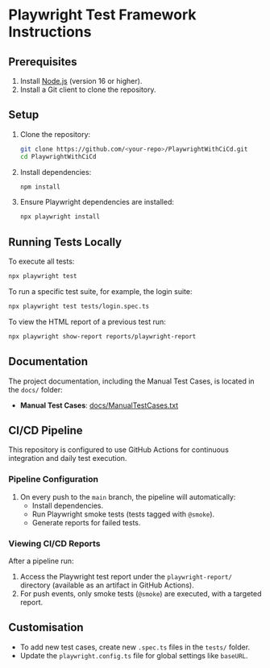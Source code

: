 # Playwright Test Framework Instructions

## Prerequisites
1. Install [Node.js](https://nodejs.org/) (version 16 or higher).
2. Install a Git client to clone the repository.

## Setup
1. Clone the repository:
   ```bash
   git clone https://github.com/<your-repo>/PlaywrightWithCiCd.git
   cd PlaywrightWithCiCd
   ```

2. Install dependencies:
   ```bash
   npm install
   ```

3. Ensure Playwright dependencies are installed:
   ```bash
   npx playwright install
   ```

## Running Tests Locally
To execute all tests:
```bash
npx playwright test
```

To run a specific test suite, for example, the login suite:
```bash
npx playwright test tests/login.spec.ts
```

To view the HTML report of a previous test run:
```bash
npx playwright show-report reports/playwright-report
```

## Documentation
The project documentation, including the Manual Test Cases, is located in the `docs/` folder:

- **Manual Test Cases**: [docs/ManualTestCases.txt](docs/ManualTestCases.txt)

## CI/CD Pipeline
This repository is configured to use GitHub Actions for continuous integration and daily test execution.

### Pipeline Configuration
1. On every push to the `main` branch, the pipeline will automatically:
   - Install dependencies.
   - Run Playwright smoke tests (tests tagged with `@smoke`).
   - Generate reports for failed tests.

### Viewing CI/CD Reports
After a pipeline run:
1. Access the Playwright test report under the `playwright-report/` directory (available as an artifact in GitHub Actions).
2. For push events, only smoke tests (`@smoke`) are executed, with a targeted report.

## Customisation
- To add new test cases, create new `.spec.ts` files in the `tests/` folder.
- Update the `playwright.config.ts` file for global settings like `baseURL`.